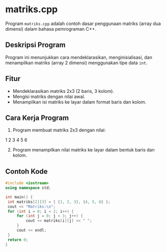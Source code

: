 # matriks.cpp

Program `matriks.cpp` adalah contoh dasar penggunaan matriks (array dua dimensi) dalam bahasa pemrograman C++.

## Deskripsi Program
Program ini menunjukkan cara mendeklarasikan, menginisialisasi, dan menampilkan matriks (array 2 dimensi) menggunakan tipe data `int`.

## Fitur
- Mendeklarasikan matriks 2x3 (2 baris, 3 kolom).
- Mengisi matriks dengan nilai awal.
- Menampilkan isi matriks ke layar dalam format baris dan kolom.

## Cara Kerja Program
1. Program membuat matriks 2x3 dengan nilai:

1 2 3
4 5 6

2. Program menampilkan nilai matriks ke layar dalam bentuk baris dan kolom.

## Contoh Kode

```cpp
#include <iostream>
using namespace std;

int main() {
 int matriks[2][3] = { {1, 2, 3}, {4, 5, 6} };
 cout << "Matriks:\n";
 for (int i = 0; i < 2; i++) {
     for (int j = 0; j < 3; j++) {
         cout << matriks[i][j] << " ";
     }
     cout << endl;
 }
 return 0;
}
```